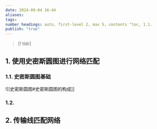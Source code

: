 ```yaml
---
date: 2024-09-04 16:44
aliases: 
tags: 
number headings: auto, first-level 2, max 5, contents ^toc, 1.1.
publish: "true"
---
```

>[! tldr]
>

## 1. 使用史密斯圆图进行网络匹配

### 1.1. 史密斯圆图基础

![[史密斯圆图#史密斯圆图的构成]]

### 1.2. 

## 2. 传输线匹配网络

